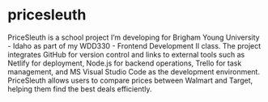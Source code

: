 # pricesleuth

PriceSleuth is a school project I’m developing for Brigham Young University - Idaho as part of my WDD330 - Frontend Development II class. The project integrates GitHub for version control and links to external tools such as Netlify for deployment, Node.js for backend operations, Trello for task management, and MS Visual Studio Code as the development environment. PriceSleuth allows users to compare prices between Walmart and Target, helping them find the best deals efficiently.
